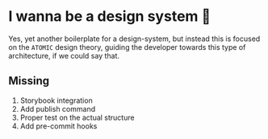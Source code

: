 # I wanna be a design system 🥰

Yes, yet another boilerplate for a design-system, but instead this is focused on the `ATOMIC` design theory, guiding the developer towards this type of architecture,
if we could say that.

## Missing
1. Storybook integration
2. Add publish command
3. Proper test on the actual structure
4. Add pre-commit hooks